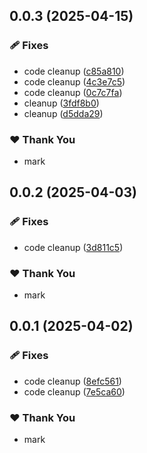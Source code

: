 ## 0.0.3 (2025-04-15)

### 🩹 Fixes

- code cleanup ([c85a810](https://github.com/mwashburn160/pipeline-builder/commit/c85a810))
- code cleanup ([4c3e7c5](https://github.com/mwashburn160/pipeline-builder/commit/4c3e7c5))
- code cleanup ([0c7c7fa](https://github.com/mwashburn160/pipeline-builder/commit/0c7c7fa))
- cleanup ([3fdf8b0](https://github.com/mwashburn160/pipeline-builder/commit/3fdf8b0))
- cleanup ([d5dda29](https://github.com/mwashburn160/pipeline-builder/commit/d5dda29))

### ❤️ Thank You

- mark

## 0.0.2 (2025-04-03)

### 🩹 Fixes

- code cleanup ([3d811c5](https://github.com/mwashburn160/pipeline-builder/commit/3d811c5))

### ❤️ Thank You

- mark

## 0.0.1 (2025-04-02)

### 🩹 Fixes

- code cleanup ([8efc561](https://github.com/mwashburn160/pipeline-builder/commit/8efc561))
- code cleanup ([7e5ca60](https://github.com/mwashburn160/pipeline-builder/commit/7e5ca60))

### ❤️ Thank You

- mark